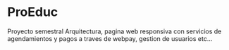 # ProEduc
Proyecto semestral Arquitectura, pagina web responsiva con servicios de agendamientos y pagos a traves de webpay, gestion de usuarios etc...
